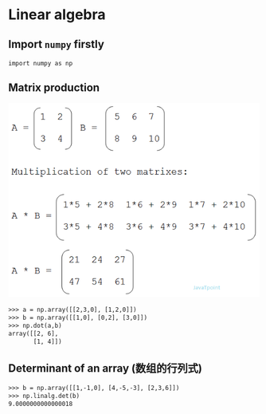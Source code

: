 # Linear algebra

## Import `numpy` firstly

```text
import numpy as np
```

## Matrix production

![](../.gitbook/assets/matrix-multiplication.png)

```text
>>> a = np.array([[2,3,0], [1,2,0]])
>>> b = np.array([[1,0], [0,2], [3,0]])
>>> np.dot(a,b)
array([[2, 6],
       [1, 4]])
```

## Determinant of an array \(数组的行列式\)

```text
>>> b = np.array([[1,-1,0], [4,-5,-3], [2,3,6]])
>>> np.linalg.det(b)
9.0000000000000018
```

